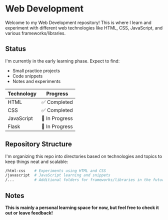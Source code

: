 # Web Development

Welcome to my Web Development repository! This is where I learn and experiment with different web technologies like HTML, CSS, JavaScript, and various frameworks/libraries.

## Status

I'm currently in the early learning phase. Expect to find:

- Small practice projects  
- Code snippets  
- Notes and experiments  

| Technology   | Progress        |
|--------------|-----------------|
| HTML         | ✅ Completed   |
| CSS          | ✅ Completed   |
| JavaScript   | 🔄 In Progress   |
| Flask   | 🔄 In Progress   |

## Repository Structure

I'm organizing this repo into directories based on technologies and topics to keep things neat and scalable:

```bash
/html-css    # Experiments using HTML and CSS
/javascript  # JavaScript learning and snippets
/...         # Additional folders for frameworks/libraries in the future
```

## Notes

**This is mainly a personal learning space for now, but feel free to check it out or leave feedback!**